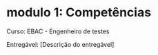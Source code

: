 # modulo 1: Competências

Curso: EBAC - Engenheiro de testes 

Entregável: [Descrição do entregável]
